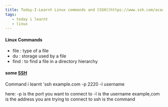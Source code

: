 ```yaml
---
title: Today-I-Learnt Linux commands and [SSH](https://www.ssh.com/academy/ssh) (some basics)
tags:
   - today i learnt
   - linux
---
```

#### Linux Commands
- file : type of a file
- du : storage used by a file
- find : to find a file in a directory hierarchy
#### some [SSH](https://www.ssh.com/academy/ssh)
Command i learnt
'ssh example.com -p 2220 -l username

here: 
-p is the port you want to connect to 
-l is the username 
example,com is the address you are trying to connect to
ssh is the command
